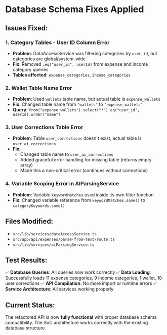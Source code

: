 # Database Schema Fixes Applied

## Issues Fixed:

### 1. **Category Tables - User ID Column Error**
- **Problem**: DataAccessService was filtering categories by `user_id`, but categories are global/system-wide
- **Fix**: Removed `.eq("user_id", userId)` from expense and income category queries
- **Tables affected**: `expense_categories`, `income_categories`

### 2. **Wallet Table Name Error** 
- **Problem**: Used `wallets` table name, but actual table is `expense_wallets`
- **Fix**: Changed table name from `"wallets"` to `"expense_wallets"`
- **Query**: `from("expense_wallets").select("*").eq("user_id", userId).order("name")`

### 3. **User Corrections Table Error**
- **Problem**: Table `user_corrections` doesn't exist, actual table is `user_ai_corrections`
- **Fix**: 
  - Changed table name to `user_ai_corrections`
  - Added graceful error handling for missing table (returns empty array)
  - Made this a non-critical error (continues without corrections)

### 4. **Variable Scoping Error in AIParsingService**
- **Problem**: Variable `keywordMatches` used inside its own filter function
- **Fix**: Changed variable reference from `keywordMatches.some()` to `categoryKeywords.some()`

## Files Modified:
- `src/lib/services/dataAccessService.ts`
- `src/app/api/expenses/parse-from-text/route.ts` 
- `src/lib/services/aiParsingService.ts`

## Test Results:
✅ **Database Queries**: All queries now work correctly
✅ **Data Loading**: Successfully loads 11 expense categories, 9 income categories, 1 wallet, 10 user corrections
✅ **API Compilation**: No more import or runtime errors
✅ **Service Architecture**: All services working properly

## Current Status:
The refactored API is now **fully functional** with proper database schema compatibility. The SoC architecture works correctly with the existing database structure.